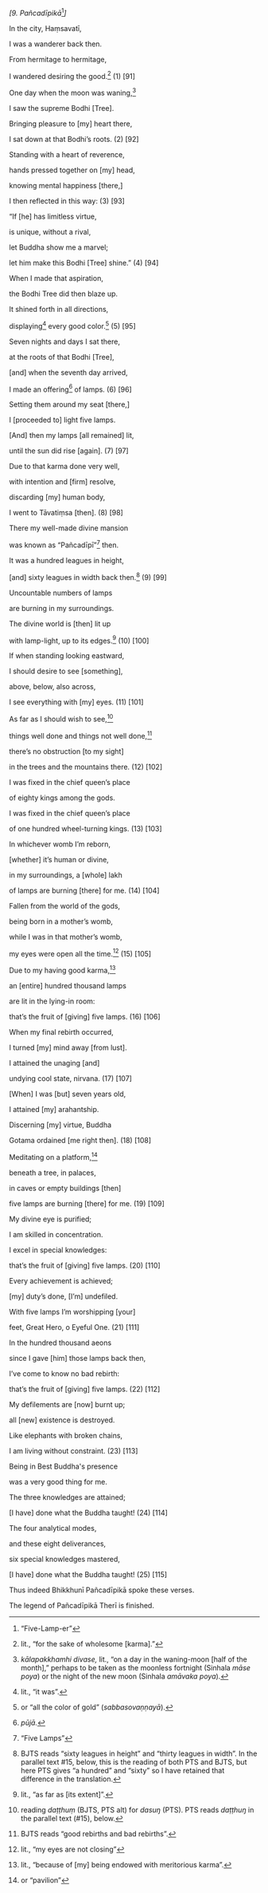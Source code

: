 *\[9. Pañcadīpikā*[^1]*\]*

In the city, Haṃsavatī,

I was a wanderer back then.

From hermitage to hermitage,

I wandered desiring the good.[^2] (1) \[91\]

One day when the moon was waning,[^3]

I saw the supreme Bodhi \[Tree\].

Bringing pleasure to \[my\] heart there,

I sat down at that Bodhi’s roots. (2) \[92\]

Standing with a heart of reverence,

hands pressed together on \[my\] head,

knowing mental happiness \[there,\]

I then reflected in this way: (3) \[93\]

“If \[he\] has limitless virtue,

is unique, without a rival,

let Buddha show me a marvel;

let him make this Bodhi \[Tree\] shine.” (4) \[94\]

When I made that aspiration,

the Bodhi Tree did then blaze up.

It shined forth in all directions,

displaying[^4] every good color.[^5] (5) \[95\]

Seven nights and days I sat there,

at the roots of that Bodhi \[Tree\],

\[and\] when the seventh day arrived,

I made an offering[^6] of lamps. (6) \[96\]

Setting them around my seat \[there,\]

I \[proceeded to\] light five lamps.

\[And\] then my lamps \[all remained\] lit,

until the sun did rise \[again\]. (7) \[97\]

Due to that karma done very well,

with intention and \[firm\] resolve,

discarding \[my\] human body,

I went to Tāvatiṃsa \[then\]. (8) \[98\]

There my well-made divine mansion

was known as “Pañcadīpī”[^7] then.

It was a hundred leagues in height,

\[and\] sixty leagues in width back then.[^8] (9) \[99\]

Uncountable numbers of lamps

are burning in my surroundings.

The divine world is \[then\] lit up

with lamp-light, up to its edges.[^9] (10) \[100\]

If when standing looking eastward,

I should desire to see \[something\],

above, below, also across,

I see everything with \[my\] eyes. (11) \[101\]

As far as I should wish to see,[^10]

things well done and things not well done,[^11]

there’s no obstruction \[to my sight\]

in the trees and the mountains there. (12) \[102\]

I was fixed in the chief queen’s place

of eighty kings among the gods.

I was fixed in the chief queen’s place

of one hundred wheel-turning kings. (13) \[103\]

In whichever womb I’m reborn,

\[whether\] it’s human or divine,

in my surroundings, a \[whole\] lakh

of lamps are burning \[there\] for me. (14) \[104\]

Fallen from the world of the gods,

being born in a mother’s womb,

while I was in that mother’s womb,

my eyes were open all the time.[^12] (15) \[105\]

Due to my having good karma,[^13]

an \[entire\] hundred thousand lamps

are lit in the lying-in room:

that’s the fruit of \[giving\] five lamps. (16) \[106\]

When my final rebirth occurred,

I turned \[my\] mind away \[from lust\].

I attained the unaging \[and\]

undying cool state, nirvana. (17) \[107\]

\[When\] I was \[but\] seven years old,

I attained \[my\] arahantship.

Discerning \[my\] virtue, Buddha

Gotama ordained \[me right then\]. (18) \[108\]

Meditating on a platform,[^14]

beneath a tree, in palaces,

in caves or empty buildings \[then\]

five lamps are burning \[there\] for me. (19) \[109\]

My divine eye is purified;

I am skilled in concentration.

I excel in special knowledges:

that’s the fruit of \[giving\] five lamps. (20) \[110\]

Every achievement is achieved;

\[my\] duty’s done, \[I’m\] undefiled.

With five lamps I’m worshipping \[your\]

feet, Great Hero, o Eyeful One. (21) \[111\]

In the hundred thousand aeons

since I gave \[him\] those lamps back then,

I’ve come to know no bad rebirth:

that’s the fruit of \[giving\] five lamps. (22) \[112\]

My defilements are \[now\] burnt up;

all \[new\] existence is destroyed.

Like elephants with broken chains,

I am living without constraint. (23) \[113\]

Being in Best Buddha's presence

was a very good thing for me.

The three knowledges are attained;

\[I have\] done what the Buddha taught! (24) \[114\]

The four analytical modes,

and these eight deliverances,

six special knowledges mastered,

\[I have\] done what the Buddha taught! (25) \[115\]

Thus indeed Bhikkhunī Pañcadīpikā spoke these verses.

The legend of Pañcadīpikā Therī is finished.

[^1]: “Five-Lamp-er”

[^2]: lit., “for the sake of wholesome \[karma\].”

[^3]: *kālapakkhamhi divase,* lit., “on a day in the waning-moon \[half
    of the month\],” perhaps to be taken as the moonless fortnight
    (Sinhala *māse poya*) or the night of the new moon (Sinhala
    *amāvaka* *poya*).

[^4]: lit., “it was”.

[^5]: or “all the color of gold” (*sabbasovaṇṇayā*).

[^6]: *pūjā.*

[^7]: “Five Lamps”

[^8]: BJTS reads “sixty leagues in height” and “thirty leagues in
    width”. In the parallel text \#15, below, this is the reading of
    both PTS and BJTS, but here PTS gives “a hundred” and “sixty” so I
    have retained that difference in the translation.

[^9]: lit., “as far as \[its extent\]”.

[^10]: reading *daṭṭhuṃ* (BJTS, PTS alt) for *dasuŋ* (PTS). PTS reads
    *daṭṭhuŋ* in the parallel text (\#15), below.

[^11]: BJTS reads “good rebirths and bad rebirths”.

[^12]: lit., “my eyes are not closing”

[^13]: lit., “because of \[my\] being endowed with meritorious karma”.

[^14]: or “pavilion”
